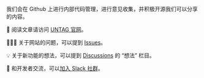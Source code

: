 我们会在 Github 上进行内部代码管理，进行意见收集，并积极开源我们可以分享的内容。

📕 阅读文章请访问 [UNTAG 官网](https://utgd.net/)。

🙋🏻‍♀️ 关于网站的问题，可以提到 [Issues](https://github.com/UntagTeam/Untag-Forum/issues)。

💡 关于新功能的想法，可以提到 [Discussions](https://github.com/UntagTeam/Untag-Forum/discussions/categories/%E6%83%B3%E6%B3%95) 的 “想法” 栏目。

💬 和开发者交流，可以[加入 Slack 社群](https://utgd.net/community)。
